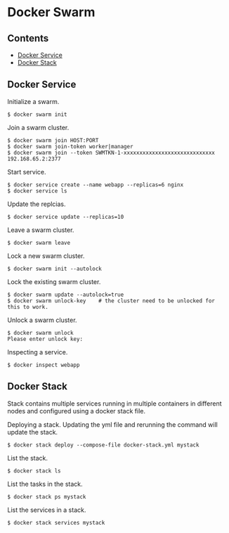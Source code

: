 # Docker Swarm

## Contents

* [Docker Service](#docker-service)
* [Docker Stack](#docker-stack)

## Docker Service

Initialize a swarm.

```
$ docker swarm init
```

Join a swarm cluster.

```
$ docker swarm join HOST:PORT
$ docker swarm join-token worker|manager
$ docker swarm join --token SWMTKN-1-xxxxxxxxxxxxxxxxxxxxxxxxxxxxx 192.168.65.2:2377
```

Start service.

```
$ docker service create --name webapp --replicas=6 nginx
$ docker service ls
```

Update the replcias.

```
$ docker service update --replicas=10
```

Leave a swarm cluster.

```
$ docker swarm leave
```

Lock a new swarm cluster.

```
$ docker swarm init --autolock
```

Lock the existing swarm cluster.

```
$ docker swarm update --autolock=true
$ docker swarm unlock-key    # the cluster need to be unlocked for this to work.
```

Unlock a swarm cluster.

```
$ docker swarm unlock
Please enter unlock key: 
```

Inspecting a service.

```
$ docker inspect webapp
```

## Docker Stack

Stack contains multiple services running in multiple containers in different nodes and configured using a docker stack file.

Deploying a stack. Updating the yml file and rerunning the command will update the stack.

```
$ docker stack deploy --compose-file docker-stack.yml mystack
```

List the stack.

```
$ docker stack ls
```

List the tasks in the stack.

```
$ docker stack ps mystack
```

List the services in a stack.

```
$ docker stack services mystack
```
